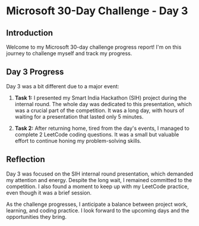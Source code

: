 # Microsoft 30-Day Challenge - Day 3

## Introduction

Welcome to my Microsoft 30-day challenge progress report! I'm on this journey to challenge myself and track my progress.

## Day 3 Progress

Day 3 was a bit different due to a major event:

1. **Task 1:** I presented my Smart India Hackathon (SIH) project during the internal round. The whole day was dedicated to this presentation, which was a crucial part of the competition. It was a long day, with hours of waiting for a presentation that lasted only 5 minutes.

2. **Task 2:** After returning home, tired from the day's events, I managed to complete 2 LeetCode coding questions. It was a small but valuable effort to continue honing my problem-solving skills.

## Reflection

Day 3 was focused on the SIH internal round presentation, which demanded my attention and energy. Despite the long wait, I remained committed to the competition. I also found a moment to keep up with my LeetCode practice, even though it was a brief session.

As the challenge progresses, I anticipate a balance between project work, learning, and coding practice. I look forward to the upcoming days and the opportunities they bring.
